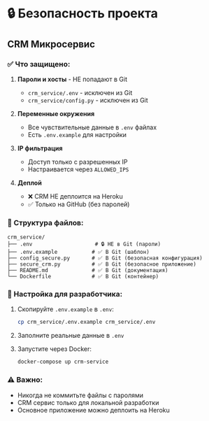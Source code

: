 # 🔒 Безопасность проекта

## CRM Микросервис

### ✅ Что защищено:

1. **Пароли и хосты** - НЕ попадают в Git
   - `crm_service/.env` - исключен из Git
   - `crm_service/config.py` - исключен из Git

2. **Переменные окружения**
   - Все чувствительные данные в `.env` файлах
   - Есть `.env.example` для настройки

3. **IP фильтрация**
   - Доступ только с разрешенных IP
   - Настраивается через `ALLOWED_IPS`

4. **Деплой**
   - ❌ CRM НЕ деплоится на Heroku
   - ✅ Только на GitHub (без паролей)

### 📁 Структура файлов:

```
crm_service/
├── .env                    # 🔒 НЕ в Git (пароли)
├── .env.example           # ✅ В Git (шаблон)
├── config_secure.py       # ✅ В Git (безопасная конфигурация) 
├── secure_crm.py          # ✅ В Git (безопасное приложение)
├── README.md              # ✅ В Git (документация)
└── Dockerfile             # ✅ В Git (контейнер)
```

### 🔧 Настройка для разработчика:

1. Скопируйте `.env.example` в `.env`:
   ```bash
   cp crm_service/.env.example crm_service/.env
   ```

2. Заполните реальные данные в `.env`

3. Запустите через Docker:
   ```bash
   docker-compose up crm-service
   ```

### ⚠️ Важно:
- Никогда не коммитьте файлы с паролями
- CRM сервис только для локальной разработки
- Основное приложение можно деплоить на Heroku 